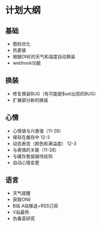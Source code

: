 # 计划大纲

## 

## 基础

* 图标优化
* 热更替
* 根据ONE的天气和温度自动换装
* webhook功能

## 换装

* 修复换装BUG（有可能是$set出现的BUG）
* 扩展部分新的换装

## 心情

* 心情值与兴奋值（11-28）
* 保存在缓存中 12-3
* 动态表现（颜色和满溢度） 12-3
* 与表情的关联（11-28）
* 与缓存套装服侍挂钩
* 自动心情变更

## 语言

* 天气提醒
* 获取ONE
* B站 A站推送+RSS订阅
* V站最热
* 伪春菜研究
